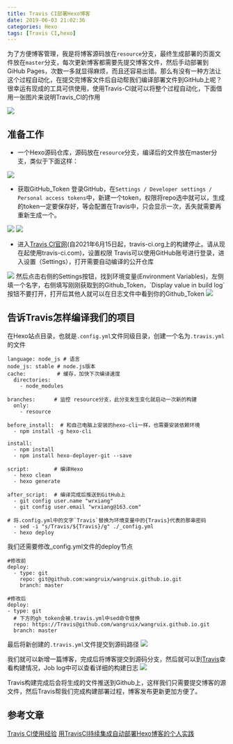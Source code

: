 ```yaml
---
title: Travis CI部署Hexo博客
date: 2019-06-03 21:02:36
categories: Hexo
tags: [Travis CI,hexo]
---
```

为了方便博客管理，我是将博客源码放在`resource`分支，最终生成部署的页面文件放在`master`分支，每次更新博客都需要先提交博客文件，然后手动部署到GiHub Pages，次数一多就显得麻烦，而且还容易出错。那么有没有一种方法让这个过程自动化，在提交完博客文件后自动帮我们编译部署文件到GitHub上呢？很幸运有现成的工具可供使用，使用Travis-CI就可以将整个过程自动化，下面借用一张图片来说明Travis_CI的作用

<img src="https://i.loli.net/2019/06/03/5cf52f17dff4a40269.png"/>

<!--more-->

## 准备工作
* 一个Hexo源码仓库，源码放在`resource`分支，编译后的文件放在master分支，类似于下面这样：
<img src="https://i.loli.net/2019/06/03/5cf5210ccb58054595.png" />

* 获取GitHub_Token
登录GitHub，在`Settings / Developer settings / Personal access tokens`中，新建一个token，权限将repo选中就可以，生成的token一定要保存好，等会配置在Travis中，只会显示一次，丢失就需要再重新生成一个。
<img src="https://i.loli.net/2019/06/03/5cf52393ac40687309.png" />
<img src="https://i.loli.net/2019/06/03/5cf5245446d5725695.png" />

* 进入[Travis CI官网](https://travis-ci.com/)(自2021年6月15日起，travis-ci.org上的构建停止。请从现在起使用travis-ci.com)，设置权限
Travis可以使用GitHub账号进行登录，进入设置（Settings），打开需要自动编译的公开仓库
<img src="https://i.loli.net/2019/06/03/5cf52592ad01949949.png" />
然后点击右侧的Settings按钮，找到环境变量(Environment Variables)，左侧填一个名字，右侧填写刚刚获取到的Github_Token，`Display value in build log`按钮不要打开，打开后其他人就可以在日志文件中看到你的Github_Token
<img src="https://i.loli.net/2019/06/03/5cf526cad28ae35157.png" />

## 告诉Travis怎样编译我们的项目
在Hexo站点目录，也就是`.config.yml`文件同级目录，创建一个名为`.travis.yml`的文件

```
language: node_js # 语言
node_js: stable # node.js版本
cache:          # 缓存，加快下次编译速度
  directories:
    - node_modules

branches:      # 监控 resource分支，此分支发生变化就启动一次新的构建
  only:
    - resource

before_install:  # 和自己电脑上安装的hexo-cli一样，也需要安装依赖环境
  - npm install -g hexo-cli

install:
  - npm install
  - npm install hexo-deployer-git --save
    
script:        # 编译Hexo
  - hexo clean
  - hexo generate

after_script:  # 编译完成后推送到GitHub上
  - git config user.name "wrxiang"  
  - git config user.email "wrxiang@163.com"
  
# 将.config.yml中的文字`Travis`替换为环境变量中的{Travis}代表的那串密码
  - sed -i "s/Travis/${Travis}/g" ./_config.yml  
  - hexo deploy
```
我们还需要修改_config.yml文件的deploy节点
```
#修改前
deploy:
  - type: git
    repo: git@github.com:wangruix/wangruix.github.io.git
    branch: master
```
```
#修改后
deploy:
- type: git
  # 下方的gh_token会被.travis.yml中sed命令替换
  repo: https://Travis@github.com/wangruix/wangruix.github.io.git
  branch: master
```

最后将新创建的`.travis.yml`文件提交到源码路径
<img src="https://i.loli.net/2019/06/03/5cf529f8763d858926.png" />

我们就可以新增一篇博客，完成后将博客提交到源码分支，然后就可以到[Travis](https://travis-ci.org/)查看构建情况，Job log中可以查看详细的构建日志
<img src="https://i.loli.net/2019/06/03/5cf52b21294dd75749.png" />

Travis构建完成后会将生成的文件推送到Github上，这样我们只需要提交博客的源文件，然后Travis帮我们完成构建部署过程，博客发布更新更加方便了。

## 参考文章 
[Travis CI使用经验](https://segmentfault.com/a/1190000016603414?utm_source=tag-newest)
[用TravisCI持续集成自动部署Hexo博客的个人实践](https://blog.csdn.net/qq_23079443/article/details/79015225)



